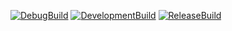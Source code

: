 [![DebugBuild](https://github.com/KoudaAyu/CG-DirectXGame/actions/workflows/DebugBuild.yml/badge.svg)](https://github.com/KoudaAyu/CG-DirectXGame/actions/workflows/DebugBuild.yml)
[![DevelopmentBuild](https://github.com/KoudaAyu/CG-DirectXGame/actions/workflows/Development.yml/badge.svg)](https://github.com/KoudaAyu/CG-DirectXGame/actions/workflows/Development.yml)
[![ReleaseBuild](https://github.com/KoudaAyu/CG-DirectXGame/actions/workflows/Release.yml/badge.svg)](https://github.com/KoudaAyu/CG-DirectXGame/actions/workflows/Release.yml)
